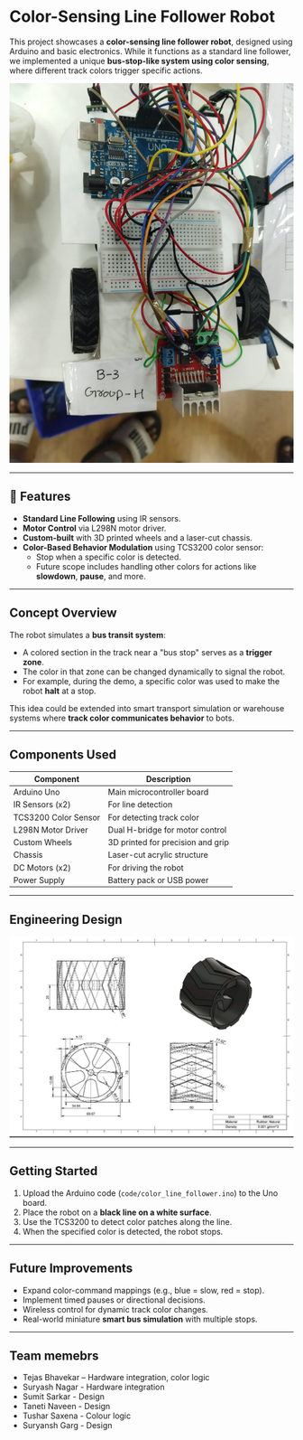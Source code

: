 # Color-Sensing Line Follower Robot

This project showcases a **color-sensing line follower robot**, designed using Arduino and basic electronics. While it functions as a standard line follower, we implemented a unique **bus-stop-like system using color sensing**, where different track colors trigger specific actions.

![Hardware Setup](hardware_linefollower.jpeg)

---

## 🔧 Features

- **Standard Line Following** using IR sensors.
- **Motor Control** via L298N motor driver.
- **Custom-built** with 3D printed wheels and a laser-cut chassis.
- **Color-Based Behavior Modulation** using TCS3200 color sensor:
  - Stop when a specific color is detected.
  - Future scope includes handling other colors for actions like **slowdown**, **pause**, and more.

---

## Concept Overview

The robot simulates a **bus transit system**:

- A colored section in the track near a "bus stop" serves as a **trigger zone**.
- The color in that zone can be changed dynamically to signal the robot.
- For example, during the demo, a specific color was used to make the robot **halt** at a stop.
  
This idea could be extended into smart transport simulation or warehouse systems where **track color communicates behavior** to bots.

---

## Components Used

| Component              | Description                         |
|------------------------|-------------------------------------|
| Arduino Uno            | Main microcontroller board          |
| IR Sensors (x2)        | For line detection                  |
| TCS3200 Color Sensor   | For detecting track color           |
| L298N Motor Driver     | Dual H-bridge for motor control     |
| Custom Wheels          | 3D printed for precision and grip   |
| Chassis                | Laser-cut acrylic structure         |
| DC Motors (x2)         | For driving the robot               |
| Power Supply           | Battery pack or USB power           |

---

## Engineering Design

![Wheel Drawing](wheel_linefollower.jpeg)

---

## Getting Started

1. Upload the Arduino code (`code/color_line_follower.ino`) to the Uno board.
2. Place the robot on a **black line on a white surface**.
3. Use the TCS3200 to detect color patches along the line.
4. When the specified color is detected, the robot stops.

---

## Future Improvements

- Expand color-command mappings (e.g., blue = slow, red = stop).
- Implement timed pauses or directional decisions.
- Wireless control for dynamic track color changes.
- Real-world miniature **smart bus simulation** with multiple stops.

---

## Team memebrs

- Tejas Bhavekar – Hardware integration, color logic
- Suryash Nagar - Hardware integration
- Sumit Sarkar - Design
- Taneti Naveen - Design
- Tushar Saxena - Colour logic
- Suryansh Garg - Design
